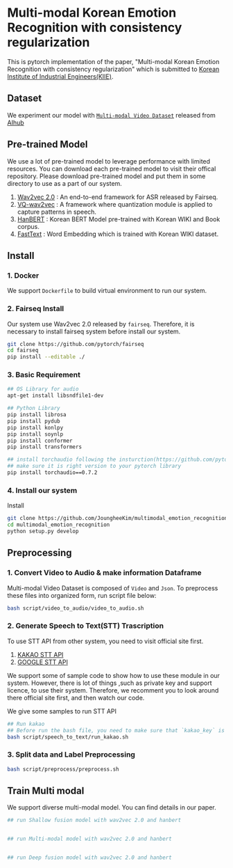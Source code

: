# Multi-modal Korean Emotion Recognition with consistency regularization
This is pytorch implementation of the paper, "Multi-modal Korean Emotion Recognition with consistency regularization" which is submitted to [Korean Institute of Industrial Engineers(KIIE)](http://kiie.org/).

## Dataset
We experiment our model with [`Multi-modal Video Dataset`](https://aihub.or.kr/aidata/137) released from [AIhub](AIhub)

## Pre-trained Model
We use a lot of pre-trained model to leverage performance with limited resources.
You can download each pre-trained model to visit their offical repository.
Please download pre-trained model and put them in some directory to use as a part of our system.

1. [Wav2vec 2.0](https://github.com/pytorch/fairseq/tree/main/examples/wav2vec) : An end-to-end framework for ASR released by Fairseq.
2. [VQ-wav2vec](https://github.com/pytorch/fairseq/tree/main/examples/wav2vec) : A framework where quantization module is applied to capture patterns in speech.
3. [HanBERT](https://github.com/monologg/HanBert-Transformers) : Korean BERT Model pre-trained with Korean WIKI and Book corpus.
4. [FastText](https://github.com/ratsgo/embedding) : Word Embedding which is trained with Korean WIKI dataset.


## Install
### 1. Docker
We support `Dockerfile` to build virtual environment to run our system.

### 2. Fairseq Install
Our system use Wav2vec 2.0 released by `fairseq`.
Therefore, it is necessary to install fairseq system before install our system.
```bash
git clone https://github.com/pytorch/fairseq
cd fairseq
pip install --editable ./
```

### 3. Basic Requirement
```bash
## OS Library for audio
apt-get install libsndfile1-dev

## Python Library
pip install librosa
pip install pydub
pip install konlpy
pip install soynlp
pip install conformer
pip install transformers

## install torchaudio following the insturction(https://github.com/pytorch/audio)
## make sure it is right version to your pytorch library
pip install torchaudio==0.7.2
```

### 4. Install our system
Install 
```bash
git clone https://github.com/JoungheeKim/multimodal_emotion_recognition.git
cd multimodal_emotion_recognition
python setup.py develop
```

## Preprocessing
### 1. Convert Video to Audio & make information Dataframe
Multi-modal Video Dataset is composed of `Video` and `Json`. To preprocess these files into organized form, run script file below:
```bash
bash script/video_to_audio/video_to_audio.sh
```
### 2. Generate Speech to Text(STT) Trascription
To use STT API from other system, you need to visit official site first.
1. [KAKAO STT API](https://speech-api.kakao.com/)
2. [GOOGLE STT API](https://cloud.google.com/speech-to-text?hl=ko)

We support some of sample code to show how to use these module in our system.
However, there is lot of things ,such as private key and support licence, to use their system.
Therefore, we recomment you to look around there official site first, and then watch our code.

We give some samples to run STT API
```bash
## Run kakao
## Before run the bash file, you need to make sure that `kakao_key` is implied in kakao_api.py file
bash script/speech_to_text/run_kakao.sh
```

### 3. Split data and Label Preprocessing
```bash
bash script/preprocess/preprocess.sh
```

## Train Multi modal
We support diverse multi-modal model.
You can find details in our paper.
```bash
## run Shallow fusion model with wav2vec 2.0 and hanbert


## run Multi-modal model with wav2vec 2.0 and hanbert


## run Deep fusion model with wav2vec 2.0 and hanbert


```
